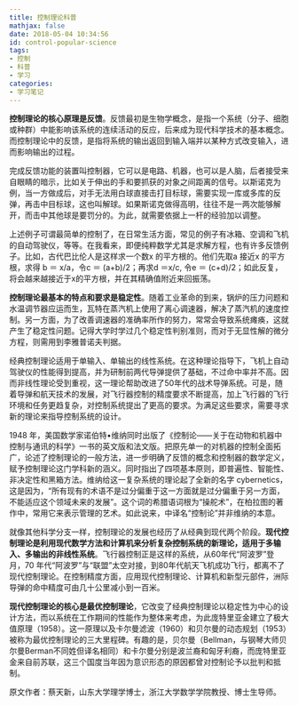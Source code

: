 ```yaml
---
title: 控制理论科普
mathjax: false
date: 2018-05-04 10:34:56
id: control-popular-science
tags:
- 控制
- 科普
- 学习
categories:
- 学习笔记
---
```


**控制理论的核心原理是反馈**。反馈最初是生物学概念，是指一个系统（分子、细胞或种群）中能影响该系统的连续活动的反应，后来成为现代科学技术的基本概念。而控制理论中的反馈，是指将系统的输出返回到输入端并以某种方式改变输入，进而影响输出的过程。

<!--- more --->

完成反馈功能的装置叫控制器，它可以是电路、机器，也可以是人脑，后者接受来自眼睛的暗示，比如关于伸出的手和要抓获的对象之间距离的信号。以斯诺克为例，当一方做成后，对手无法用白球直接击打目标球，需要实现一库或多库的反弹，再击中目标球，这也叫解球。如果斯诺克做得高明，往往不是一两次能够解开，而击中其他球是要罚分的。为此，就需要依据上一杆的经验加以调整。

上述例子可谓最简单的控制了，在日常生活方面，常见的例子有冰箱、空调和飞机的自动驾驶仪，等等。在我看来，即便纯粹数学尤其是求解方程，也有许多反馈例子。比如，古代巴比伦人是这样求一个数x 的平方根的。他们先取a 接近x 的平方根，求得 b ＝ x/a，令c ＝ (a+b)/2；再求d ＝x/c, 令e ＝ (c+d)/2；如此反复，将会越来越接近于x的平方根，并在其精确值附近来回振荡。

**控制理论最基本的特点和要求是稳定性**。随着工业革命的到来，锅炉的压力问题和水温调节器应运而生，瓦特在蒸汽机上使用了离心调速器，解决了蒸汽机的速度控制。另一方面，为了改善调速器的准确率所作的努力，常常会导致系统瘫痪，这就产生了稳定性问题。记得大学时学过几个稳定性判别准则，而对于无显性解的微分方程，则需用到李雅普诺夫判据。

经典控制理论适用于单输入、单输出的线性系统。在这种理论指导下，飞机上自动驾驶仪的性能得到提高，并为研制前两代导弹提供了基础，不过命中率并不高。因而非线性理论受到重视，这一理论帮助改进了50年代的战术导弹系统。可是，随着导弹和航天技术的发展，对飞行器控制的精度要求不断提高，加上飞行器的飞行环境和任务更趋复杂，对控制系统提出了更高的要求。为满足这些要求，需要寻求新的理论来指导控制系统的设计。

1948 年，美国数学家诺伯特•维纳同时出版了《控制论——关于在动物和机器中控制与通讯的科学》一书的英文版和法文版。把原先单一的对机器的控制全面拓广，论述了控制理论的一般方法，进一步明确了反馈的概念和控制器的数学定义，赋予控制理论这门学科新的涵义。同时指出了四项基本原则，即普遍性、智能性、非决定性和黑箱方法。维纳给这一复杂系统的理论起了全新的名字 cybernetics，这是因为，“所有现有的术语不是过分偏重于这一方面就是过分偏重于另一方面，不能适应这个领域未来的发展”。这个词的希腊语词根为“操舵术”，在柏拉图的著作中，常用它来表示管理的艺术。如此说来，中译名“控制论”并非维纳的本意。 

就像其他科学分支一样，控制理论的发展也经历了从经典到现代两个阶段。**现代控制理论是利用现代数学方法和计算机来分析复杂控制系统的新理论，适用于多输入、多输出的非线性系统**。飞行器控制正是这样的系统，从60年代“阿波罗”登月，70 年代“阿波罗”与“联盟”太空对接，到80年代航天飞机成功飞行，都离不了现代控制理论。在控制精度方面，应用现代控制理论、计算机和新型元部件，洲际导弹的命中精度可由几十公里减小到一百米。

**现代控制理论的核心是最优控制理论**，它改变了经典控制理论以稳定性为中心的设计方法，而以系统在工作期间的性能作为整体来考虑，为此庞特里亚金建立了极大值原理（1958）。这一原理以及卡尔曼滤波（1960）和贝尔曼的动态规划（1953）被称为最优控制理论的三大里程碑。有趣的是，贝尔曼（Bellman，与钢琴大师贝尔曼Berman不同姓但译名相同）和卡尔曼分别是波兰裔和匈牙利裔，而庞特里亚金来自前苏联，这三个国度当年因为意识形态的原因都曾对控制论予以批判和抵制。

原文作者：蔡天新，山东大学理学博士，浙江大学数学学院教授、博士生导师。